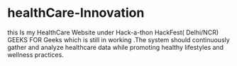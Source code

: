 # healthCare-Innovation
this Is my HealthCare Website under Hack-a-thon HackFest( Delhi/NCR) GEEKS FOR Geeks which is still in working .The system should continuously gather and analyze healthcare data while promoting healthy lifestyles and wellness practices. 

